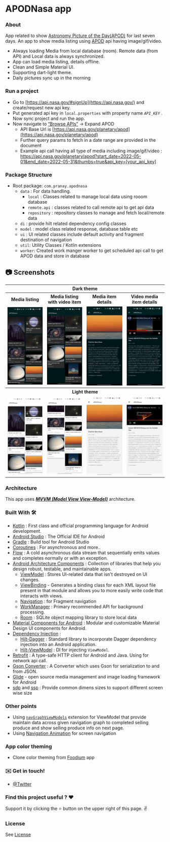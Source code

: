 # APODNasa app

### About

App related to show [Astronomy Picture of the Day(APOD)](http://apod.nasa.gov/apod/astropix.html)
for last seven days. An app to show media listing using [APOD](https://api.nasa.gov/) api having
image/gif/video.

* Always loading Media from local database (room). Remote data (from API) and Local data is always
  synchronized.
* App can load media listing, details offline.
* Clean and Simple Material UI.
* Supporting dart-light theme.
* Daily pictures sync up in the morning

### Run a project

- Go to [https://api.nasa.gov/#signUp](https://api.nasa.gov/) and create/request new api key.
- Put generated api key in `local.properties` with property name *`API_KEY`* . Now sync project and
  run the app.
- Now navigate to [“Browse APIs”](https://api.nasa.gov/#browseAPI) → Expand APOD
  - API Base Url is [https://api.nasa.gov/planetary/apod](https://api.nasa.gov/planetary/apod)
  - Further query params to fetch in a date range are provided in the document
  - Example api call having all type of media including
    image/gif/video : https://api.nasa.gov/planetary/apod?start_date=2022-05-01&end_date=2022-05-31&thumbs=true&api_key=[your_api_key]

### Package Structure

* Root package: `com.pranay.apodnasa`
  * `data` : For data handling.
    * `local` : Classes related to manage local data using rooom database
    * `remote.api` : classes related to call remote api to get api data
    * `repository` : repository classes to manage and fetch local/remote data
  * `di` : provide hilt related dependency config classes
  * `model` : model class related response, database table etc
  * `ui` : UI related classes include default activity and fragment destination of navigation
  * `util`: Utility Classes / Kotlin extensions
  * `worker`: Created work manger worker to get scheduled api call to get APOD data and store in
    database

## 📷 Screenshots

<table style="width:100%">
  <tr>
    <th colspan="4">Dark theme</th>
  </tr>
  <tr>
    <th>Media listing</th>
    <th>Media listing with video item</th>
    <th>Media item details</th>
    <th>Video media item details</th>
  </tr>
  <tr>
    <td><img src = "images/APODNasa_dark_first.png" width=240/></td> 
    <td><img src = "images/APODNasa_dark_second.png" width=240/></td>
    <td><img src = "images/APODNasa_dark_third.png" width=240/></td> 
    <td><img src = "images/APODNasa_dark_four.png" width=240/></td> 
  </tr>
  <tr>
    <th colspan="4">Light theme</th>
  </tr>
  <tr>
    <td><img src = "images/APODNasa_light_first.png" width=240/></td> 
    <td><img src = "images/APODNasa_light_second.png" width=240/></td>
    <td><img src = "images/APODNasa_light_third.png" width=240/></td> 
    <td><img src = "images/APODNasa_light_four.png" width=240/></td> 
  </tr>
</table>

### Architecture

This app uses [***MVVM (Model View
View-Model)***](https://developer.android.com/jetpack/docs/guide#recommended-app-arch) architecture.

### Built With 🛠

- [Kotlin](https://kotlinlang.org/) : First class and official programming language for Android
  development.
- [Android Studio](https://developer.android.com/studio/index.html) : The Official IDE for Android
- [Gradle](https://gradle.org/) : Build tool for Android Studio
- [Coroutines](https://kotlinlang.org/docs/reference/coroutines-overview.html) : For asynchronous
  and more..
- [Flow](https://kotlin.github.io/kotlinx.coroutines/kotlinx-coroutines-core/kotlinx.coroutines.flow/-flow/) :
  A cold asynchronous data stream that sequentially emits values and completes normally or with an
  exception.
- [Android Architecture Components](https://developer.android.com/topic/libraries/architecture) :
  Collection of libraries that help you design robust, testable, and maintainable apps.
  - [ViewModel](https://developer.android.com/topic/libraries/architecture/viewmodel) : Stores
    UI-related data that isn't destroyed on UI changes.
  - [ViewBinding](https://developer.android.com/topic/libraries/view-binding) - Generates a binding
    class for each XML layout file present in that module and allows you to more easily write code
    that interacts with views.
  - [Navigation](https://developer.android.com/guide/navigation) : for Fragment navigation
  - [WorkManager](https://developer.android.com/topic/libraries/architecture/workmanager) : Primary
    recommended API for background processing.
  - [Room](https://developer.android.com/training/data-storage/room) : SQLite object mapping library
    to store local data
- [Material Components for Android](https://github.com/material-components/material-components-android) :
  Modular and customizable Material Design UI components for Android.
- [Dependency Injection](https://developer.android.com/training/dependency-injection) :
  - [Hilt-Dagger](https://dagger.dev/hilt/) : Standard library to incorporate Dagger dependency
    injection into an Android application.
  - [Hilt-ViewModel](https://developer.android.com/training/dependency-injection/hilt-jetpack) : DI
    for injecting `ViewModel`.
- [Retrofit](https://square.github.io/retrofit/) : A type-safe HTTP client for Android and Java.
  Using for network api call.
- [Gson Converter](https://github.com/square/retrofit/tree/master/retrofit-converters/gson) : A
  Converter which uses Gson for serialization to and from JSON.
- [Glide](https://github.com/bumptech/glide) - open source media management and image loading
  framework for Android
- [sdp](https://github.com/intuit/sdp) and [ssp](https://github.com/intuit/ssp) : Provide common
  dimens sizes to support different screen wise size

### Other points

- Using [`navGraphViewModels`](https://developer.android.com/guide/navigation/navigation-programmatic#share_ui-related_data_between_destinations_with_viewmodel)
extension for ViewModel that provide maintain data across given navigation graph to completed
selling produce and show selling produce info on next page.
- Using [Navigation Animation](https://developer.android.com/guide/navigation/navigation-animate-transitions)
for screen navigation

### App color theming 
- Clone color theming from [Foodium](https://github.com/PatilShreyas/Foodium) app

### :envelope: Get in touch!

* [@Twitter](https://twitter.com/pranatpatel_)

### Find this project useful ? ❤️

Support it by clicking the ⭐️ button on the upper right of this page. ✌️

### License

See [License](https://github.com/pranaypatel512/APODNasa/blob/master/LICENSE)
